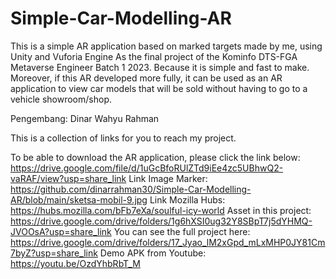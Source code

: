 # Simple-Car-Modelling-AR
This is a simple AR application based on marked targets made by me, using Unity and Vuforia Engine
As the final project of the Kominfo DTS-FGA Metaverse Engineer Batch 1 2023. Because it is simple and fast to make. Moreover, if this AR
developed more fully, it can be used as an AR application to view car models that will be sold without having to go to a vehicle showroom/shop.

Pengembang:
Dinar Wahyu Rahman 

This is a collection of links for you to reach my project.

To be able to download the AR application, please click the link below:
https://drive.google.com/file/d/1uGcBfoRUlZTd9iEe4zc5UBhwQ2-vaRAF/view?usp=share_link
Link Image Marker:
https://github.com/dinarrahman30/Simple-Car-Modelling-AR/blob/main/sketsa-mobil-9.jpg
Link Mozilla Hubs:
https://hubs.mozilla.com/bFb7eXa/soulful-icy-world
Asset in this project:
https://drive.google.com/drive/folders/1g6hXSI0ug32Y8SBpT7j5dYHMQ-JVOOsA?usp=share_link
You can see the full project here:
https://drive.google.com/drive/folders/17_Jyao_lM2xGpd_mLxMHP0JY81Cm7byZ?usp=share_link
Demo APK from Youtube:
https://youtu.be/OzdYhbRbT_M
